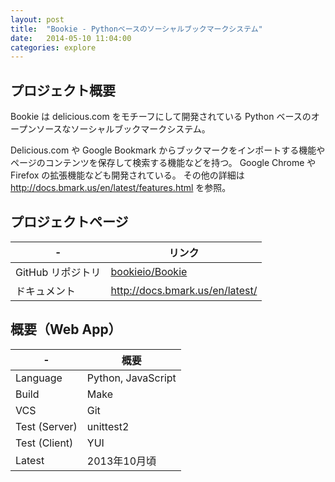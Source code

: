 ```yaml
---
layout: post
title:  "Bookie - Pythonベースのソーシャルブックマークシステム"
date:   2014-05-10 11:04:00
categories: explore
---
```


## プロジェクト概要

Bookie は delicious.com をモチーフにして開発されている
Python ベースのオープンソースなソーシャルブックマークシステム。

Delicious.com や Google Bookmark からブックマークをインポートする機能や
ページのコンテンツを保存して検索する機能などを持つ。
Google Chrome や Firefox の拡張機能なども開発されている。
その他の詳細は http://docs.bmark.us/en/latest/features.html を参照。

## プロジェクトページ

|  -  | リンク |
| --- | --- |
| GitHub リポジトリ | [bookieio/Bookie](https://github.com/bookieio/Bookie) |
| ドキュメント | http://docs.bmark.us/en/latest/ |

## 概要（Web App）

|  -  | 概要 |
| --- | --- |
| Language | Python, JavaScript |
| Build | Make |
| VCS | Git |
| Test (Server) | unittest2 |
| Test (Client) | YUI |
| Latest | 2013年10月頃 |

